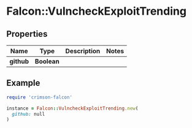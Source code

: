 # Falcon::VulncheckExploitTrending

## Properties

| Name | Type | Description | Notes |
| ---- | ---- | ----------- | ----- |
| **github** | **Boolean** |  |  |

## Example

```ruby
require 'crimson-falcon'

instance = Falcon::VulncheckExploitTrending.new(
  github: null
)
```

